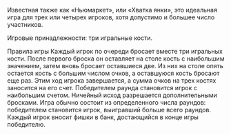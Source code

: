 Известная также как «Ньюмаркет», или «Хватка янки», это идеальная игра для трех 
или четырех игроков, хотя допустимо и большее число участников.

Игровые принадлежности: три игральные кости.

Правила игры
Каждый игрок по очереди бросает вместе три игральных кости. После первого броска 
он оставляет на столе кость с наибольшим значением, затем вновь бросает 
оставшиеся две. Из них на столе опять остается кость с большим числом очков, а 
оставшуюся кость бросают еще раз.
Этим ход игрока завершается, а сумма очков на трех костях заносится на его счет. 
Победителем раунда становится игрок с наибольшим счетом. Ничейный исход 
разрешается дополнительными бросками. Игра обычно состоит из определенного 
числа раундов: победителем становится игрок, выигравший больше всего раундов.
Каждый игрок вносит фишки в банк, достающийся в конце игры победителю.

